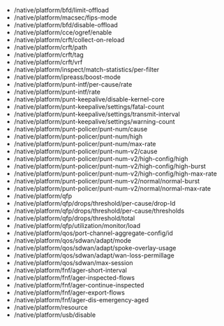 - /native/platform/bfd/limit-offload
- /native/platform/macsec/fips-mode
- /native/platform/bfd/disable-offload
- /native/platform/cce/ogref/enable
- /native/platform/crft/collect-on-reload
- /native/platform/crft/path
- /native/platform/crft/tag
- /native/platform/crft/vrf
- /native/platform/inspect/match-statistics/per-filter
- /native/platform/ipreass/boost-mode
- /native/platform/punt-intf/per-cause/rate
- /native/platform/punt-intf/rate
- /native/platform/punt-keepalive/disable-kernel-core
- /native/platform/punt-keepalive/settings/fatal-count
- /native/platform/punt-keepalive/settings/transmit-interval
- /native/platform/punt-keepalive/settings/warning-count
- /native/platform/punt-policer/punt-num/cause
- /native/platform/punt-policer/punt-num/high
- /native/platform/punt-policer/punt-num/max-rate
- /native/platform/punt-policer/punt-num-v2/cause
- /native/platform/punt-policer/punt-num-v2/high-config/high
- /native/platform/punt-policer/punt-num-v2/high-config/high-burst
- /native/platform/punt-policer/punt-num-v2/high-config/high-max-rate
- /native/platform/punt-policer/punt-num-v2/normal/normal-burst
- /native/platform/punt-policer/punt-num-v2/normal/normal-max-rate
- /native/platform/qfp
- /native/platform/qfp/drops/threshold/per-cause/drop-Id
- /native/platform/qfp/drops/threshold/per-cause/thresholds
- /native/platform/qfp/drops/threshold/total
- /native/platform/qfp/utilization/monitor/load
- /native/platform/qos/port-channel-aggregate-config/id
- /native/platform/qos/sdwan/adapt/mode
- /native/platform/qos/sdwan/adapt/spoke-overlay-usage
- /native/platform/qos/sdwan/adapt/wan-loss-permillage
- /native/platform/qos/sdwan/max-session
- /native/platform/fnf/ager-short-interval
- /native/platform/fnf/ager-inspected-flows
- /native/platform/fnf/ager-continue-inspected
- /native/platform/fnf/ager-export-flows
- /native/platform/fnf/ager-dis-emergency-aged
- /native/platform/resource
- /native/platform/usb/disable
